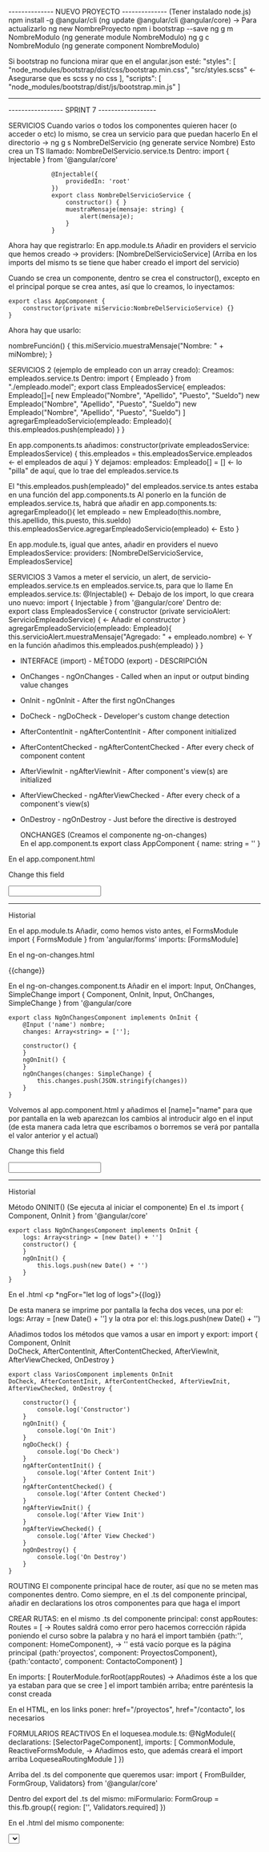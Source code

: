 -------------- NUEVO PROYECTO --------------
(Tener instalado node.js)
npm install -g @angular/cli
(ng update @angular/cli @angular/core) -> Para actualizarlo
ng new NombreProyecto
npm i bootstrap --save
ng g m NombreModulo (ng generate module NombreModulo)
ng g c NombreModulo (ng generate component NombreModulo)

Si bootstrap no funciona mirar que en el angular.json esté:
    "styles": [
        "node_modules/bootstrap/dist/css/bootstrap.min.css",
        "src/styles.scss"                      <- Asegurarse que es scss y no css
        ],
    "scripts": [
        "node_modules/bootstrap/dist/js/bootstrap.min.js"
        ]

---------------------------------------------


----------------- SPRINT 7 ------------------

SERVICIOS
Cuando varios o todos los componentes quieren hacer (o acceder o etc) lo mismo, se crea un servicio para
que puedan hacerlo
En el directorio -> ng g s NombreDelServicio (ng generate service Nombre)
    Esto crea un TS llamado: NombreDelServicio.service.ts
        Dentro: import { Injectable } from '@angular/core'

                @Injectable({
                    providedIn: 'root'
                })
                export class NombreDelServicioService {
                    constructor() { }
                    muestraMensaje(mensaje: string) {
                        alert(mensaje);
                    }
                }
Ahora hay que registrarlo:
En app.module.ts
    Añadir en providers el servicio que hemos creado -> providers: [NombreDelServicioService]
        (Arriba en los imports del mismo ts se tiene que haber creado el import del servicio)

Cuando se crea un componente, dentro se crea el constructor(), excepto en el principal porque se crea antes,
así que lo creamos, lo inyectamos:

    export class AppComponent {
        constructor(private miServicio:NombreDelServicioService) {}        
    }

Ahora hay que usarlo:

nombreFunción() {
    this.miServicio.muestraMensaje("Nombre: " + miNombre);
}

SERVICIOS 2 (ejemplo de empleado con un array creado):
Creamos: empleados.service.ts
Dentro:
    import { Empleado } from "./empleado.model";
    export class EmpleadosService{
    empleados: Empleado[]=[
        new Empleado("Nombre", "Apellido", "Puesto", "Sueldo")
        new Empleado("Nombre", "Apellido", "Puesto", "Sueldo")
        new Empleado("Nombre", "Apellido", "Puesto", "Sueldo")
    ]
    agregarEmpleadoServicio(empleado: Empleado){
        this.empleados.push(empleado)
    }
    }

En app.components.ts añadimos:
    constructor(private empleadosService: EmpleadosService) {
        this.empleados = this.empleadosService.empleados            <- el empleados de aquí
    }
Y dejamos:
    empleados: Empleado[] = []                    <- lo "pilla" de aquí, que lo trae del empleados.service.ts

El "this.empleados.push(empleado)" del empleados.service.ts antes estaba en una función del app.components.ts
Al ponerlo en la función de empleados.service.ts, habrá que añadir en app.components.ts:
    agregarEmpleado(){
        let empleado = new Empleado(this.nombre, this.apellido, this.puesto, this.sueldo)
        this.empleadosService.agregarEmpleadoServicio(empleado)                             <- Esto
    }

En app.module.ts, igual que antes, añadir en providers el nuevo EmpleadosService:
    providers: [NombreDelServicioService, EmpleadosService]

SERVICIOS 3
Vamos a meter el servicio, un alert, de servicio-empleados.service.ts en empleados.service.ts, para que lo llame
En empleados.service.ts:
    @Injectable() <- Debajo de los import, lo que creara uno nuevo: import { Injectable } from '@angular/core'
Dentro de:          
    export class EmpleadosService {
        constructor (private servicioAlert: ServicioEmpleadoService) {          <- Añadir el constructor 
        }
        agregarEmpleadoServicio(empleado: Empleado){
            this.servicioAlert.muestraMensaje("Agregado: " + empleado.nombre)   <- Y en la función añadimos
        this.empleados.push(empleado)
    }
    }

- INTERFACE (import)      - MÉTODO (export)           - DESCRIPCIÓN
- OnChanges               - ngOnChanges               - Called when an input or output binding value changes
- OnInit                  - ngOnInit                  - After the first ngOnChanges
- DoCheck                 - ngDoCheck                 - Developer's custom change detection
- AfterContentInit        - ngAfterContentInit        - After component initialized
- AfterContentChecked     - ngAfterContentChecked     - After every check of component content
- AfterViewInit           - ngAfterViewInit           - After component's view(s) are initialized
- AfterViewChecked        - ngAfterViewChecked        - After every check of a component's view(s)
- OnDestroy               - ngOnDestroy               - Just before the directive is destroyed

  ONCHANGES
(Creamos el componente ng-on-changes)  
En el app.component.ts
export class AppComponent {
    name: string = ''
}

En el app.component.html
<p>Change this field</p>
<input [(ngModel)] = "name" />
<hr /> Historial
<app-ng-on-changes></app-ng-on-changes>

En el app.module.ts
Añadir, como hemos visto antes, el FormsModule
    import { FormsModule } from 'angular/forms'
    imports: [FormsModule]

En el ng-on-changes.html
<p *ngFor="let change of changes">{{change}}</p>

En el ng-on-changes.component.ts
Añadir en el import: Input, OnChanges, SimpleChange
    import { Component, OnInit, Input, OnChanges, SimpleChange } from '@angular/core
    
    export class NgOnChangesComponent implements OnInit {
        @Input ('name') nombre;
        changes: Array<string> = [''];

        constructor() {
        }
        ngOnInit() {
        }
        ngOnChanges(changes: SimpleChange) {
            this.changes.push(JSON.stringify(changes))
        }
    }

Volvemos al app.component.html y añadimos el [name]="name" para que por pantalla en la web aparezcan
los cambios al introducir algo en el input (de esta manera cada letra que escribamos o borremos se verá
por pantalla el valor anterior y el actual)
<p>Change this field</p>
<input [(ngModel)] = "name" />
<hr /> Historial
<app-ng-on-changes [name]="name"></app-ng-on-changes>

Método ONINIT() (Se ejecuta al iniciar el componente)
En el .ts
    import { Component, OnInit } from '@angular/core'
    
    export class NgOnChangesComponent implements OnInit {
        logs: Array<string> = [new Date() + '']
        constructor() {
        }
        ngOnInit() {
            this.logs.push(new Date() + '')
        }
    }

En el .html
    <p *ngFor="let log of logs">{{log}}</p>
De esta manera se imprime por pantalla la fecha dos veces,
una por el: logs: Array<string> = [new Date() + '']
y la otra por el: this.logs.push(new Date() + '')


Añadimos todos los métodos que vamos a usar en import y export:
    import { Component, OnInit                                      
    DoCheck, AfterContentInit, AfterContentChecked, AfterViewInit, AfterViewChecked, OnDestroy }

    export class VariosComponent implements OnInit                                      
    DoCheck, AfterContentInit, AfterContentChecked, AfterViewInit, AfterViewChecked, OnDestroy {
    
        constructor() {
            console.log('Constructor')
        }
        ngOnInit() {
            console.log('On Init')
        }
        ngDoCheck() {
            console.log('Do Check')
        }
        ngAfterContentInit() {
            console.log('After Content Init')
        }
        ngAfterContentChecked() {
            console.log('After Content Checked')
        }
        ngAfterViewInit() {
            console.log('After View Init')
        }
        ngAfterViewChecked() {
            console.log('After View Checked')
        }
        ngOnDestroy() {
            console.log('On Destroy')
        }
    }


ROUTING
El componente principal hace de router, así que no se meten mas componentes dentro.
Como siempre, en el .ts del componente principal, añadir en declarations los otros componentes
para que haga el import

CREAR RUTAS: en el mismo .ts del componente principal:
    const appRoutes: Routes = [     -> Routes saldrá como error pero hacemos corrección rápida
                                    poniendo el curso sobre la palabra y no hará el import también
    {path:'', component: HomeComponent},                   -> '' está vacío porque es la página principal
    {path:'proyectos', component: ProyectosComponent},
    {path:'contacto', component: ContactoComponent}
    ]    

En imports: [
    RouterModule.forRoot(appRoutes)      -> Añadimos éste a los que ya estaban para que se cree 
]                                           el import también arriba; entre paréntesis la const creada

En el HTML, en los links poner: href="/proyectos", href="/contacto", los necesarios 

FORMULARIOS REACTIVOS
En el loquesea.module.ts:
    @NgModule({
        declarations: [SelectorPageComponent],
        imports: [
            CommonModule,
            ReactiveFormsModule,        -> Añadimos esto, que además creará el import arriba
            LoqueseaRoutingModule
        ]
    })

Arriba del .ts del componente que queremos usar:
import { FromBuilder, FormGroup, Validators} from '@angular/core'

Dentro del export del .ts del mismo:
    miFormulario: FormGroup = this.fb.group({
        region: ['', Validators.required]
        })

En el .html del mismo componente:
<form [FormGroup]="miFormulario">
<select class="form-control" formControlName="region">


VIEWCHILD (ViewChild) - (ViewChildren es para cuando es un array, hay más elementos)
Alias: dentro del tag del html pones #loQueQuieras <img #loQueQuieras class="img" [src]="data.url">
En el import del .ts añadir ViewChild
En el export del .ts:
    @ViewChild('txtTagInput') image: ElementRef
    public tagInput!: ElementRef<HTMLInputElement>
    
    function() {
        const txtTagInput = this.image.nativeElement
        this.renderer2.setStyle(txtTagInput, style: 'color', value: 'red')
    }

- setStyle va acompañado de ese formato, hay más opciones como setStyle para diferentes cosas
- "renderer2" es el elemento a cambiar, lo renderizado, el txtTagInput (lo inyectamos, viene del angular/core)
        constructor(private renderer2: Renderer2) { }




---------------------------------------------------------------------------------------------------

SPRINT 6
--------- SUBIR A GIT ---------
->  git add . (agrega todos los archivos de la carpeta)
->  git commit -m "Agregamos el index.html" (agrega mensaje y "hace la foto"/guarda)
->  git push

En el TERMINAL de Visual Studio Code, estando en la carpeta correspondiente:
git init (sólo una vez por carpeta)
git status -s (ver el estado de los archivos)
git add index.html (añade el archivo a git)

Hacer cada vez que se quiera guardar todo:
git add .
cada commit guarda todo, hace la foto; con el texto añadido sabes por dónde vas

para cargar un anterior:
git log --oneline (para ver la lista de guardados)
git reset --hard 01e7136 (el número de guardado)

creas el repository en github
copiamos el: git remote add origin http://...... y lo copiamos en la terminal, dentro de la carpeta
hacemos lo mismo con: git push -u origin master (en el terminal puede pedirnos nombre y contraseña de github)

-----CREAR PROYECTO ANGULAR-----
npm install -g @angular/cli
ng new my-first-project
    (en SCSS mejor que CSS pero también es bien)
(ls para ver si estamos en el directorio correcto)
npm i bootstrap
    angular.json ->  "styles":["./node_modules/bootstrap/scss/bootstrap.scss"] (SCSS)
                              ["./node_modules/bootstrap/dist/css/bootstrap.min.css"] (CSS)
                 -> "scripts":["./node_modules/bootstrap/dist/js/bootstrap.bundle.min.js"] (SCSS y CSS)
app.module.ts -> imports:[FormsModule] (Si se quieren usar formularios)
ng serve -o


-----APUNTES ANGULAR-----
Instalar angular:
npm install -g @angular/cli
con el comando ng --help se muestran todos los comandos disponibles

Crear proyecto: ng new my-first-project
Levantar proyecto: ng serve
En el explorador: localhost:4200 (ng serve --port-4000 cambia el localhost)

app angular (main) es lo principal a cargar
app.module.ts es el módulo raíz
componente principal es la que tiene el selector, plantilla, css

Manteniendo ctrl encima de un elemento veremos dónde está y clicando abriremos el archivo
    Ej: en main.ts le damos en AppModule y abriremos el app.module.ts y ahí a AppComponent
Ahí podemos ver el @Component donde veremos el selector, plantilla y estilos

ng serve -o para abrir la aplicación en el navegador

si en el archivo app.components.ts le decimos a exportar que saludos = "Hola", cuando en el
HTML pongamos {{saludos}} en la web saldra el Hola

ng generate component nombre_carpeta/nombre_componente (si no pones la carpeta para que la cree lo creará en la carpeta app que viene por defecto, así crea la carpeta dentro de la misma, app)

en el .ts del componente creado, si copias el selector y lo pegas en el html de la app, aparecerá en la web lo que haya en el html del compnente creado
    Ej: first-component.component.ts -> selector: 'app-first-component', -> copio el app-first-component y lo pego en el app.component.html como una etiqueta: <app-first-component></app-first-component> -> saldrá lo que haya en el first-component.component.html

Puede haber componentes dentro de componentes

En app.module.ts -> @NgModule -> declarations: añadir NuevoComponente (que es la clase que exportamos en el .ts del nuevo componente que hemos creado (export class NuevoComponent {}))

Crear componente nuevo automático en terminal: ng generate component nombre -> ng g c nombre

ng g c nombre -s -t  ->  hace que cree el archivo siendo inline y que no cree los demás archivos
(en selector, templateUrl y styleUrls en lugar de poner las rutas, se pone directamente lo que queremos que salga, o sea, lo que poníamos en esos otros archivos que no se han creado)
    Ej: templateUrl: './antiguo.component.html',  ->  template: '<p>Hola!</p>' (sin el Url en templateUrl)


PARENT - CHILD (Component Interaction)

Parent Component -> @Input() -> Child Component
Child Component -> @Output() -> Parent Component

Ej:     - En app.component.ts
    export class AppComponent {
        public name = "Dani"                                   Dani es el nombre que saldrá en el HTML
                                                               al poner el tag:
                                                               <app-test [parentData]="name"></app-test>
        <button (click)="fireEvent()">Send Event</button>      Crea el botón en el HTML en el mismo tag                     
    }                                                          
                                                        
        - En test.component.ts
    import { Component, OnInit, Input, Output, EventEmitter } from '@angular/core'
                -> Aquí añadir los que usemos abajo    

    @Component({
        selector: 'app-test',
        template: `<h2>{{"Hello" + parentData}}</h2>`    ->    `<h2>{{"Hello" + name}}</h2>`
        styles: []
    })
    export class TestComponent implements OnInit {
        @Input() public parentData                       ->    @Input('parentData') public name
        @Output() public childEvent = new EventEmitter() ->

        constructor() { }
        ngOnInit() { }

        fireEvent() {
            this.childEvent.emit('Hola')                 ->    Al darle al botón pondrá Hola
        }
    }

    En el HTML añadimos: <app-test (ChildEvent)="message=$event" [parentData]="name"></app-test>
    En el HTML podemos poner: <h1>{{message}}</h1> y pondrá 'Hola' al darle al botón fireEvent()

Cambiar de Sintaxis estricta a no estricta (Puede solucionar errores que da VSC):
    En el tsconfig.json -> añadir en "compilerOptions":{
        "strictPropertyInitialization": false
    }

STRING INTERPOLATION:
    En app.component.ts
        export class AppComponent {
            nombre = 'Dani'
        }
    en app.component.html
        <h1>{{nombre}}</h1>
De otra manera:
    En app.component.ts
        export class AppComponent {
            nombre = 'Dani'
            getNombre(){
                return this.nombre
            }
        }
    en app.component.html
        <h1>{{getNombre()}}</h1>

Lo de abajo "convertirlo a"             --->             "usar" PROPERTY BINDING
                                                         (que es usar los corchetes en la propiedad):  
    @Component({
        selector: 'app-root'
        template: `
        <img src = '{{imageUrl}}'/>                      <img [src] = "imageUrl"/> 
        `
        styles: ['']
    })
    export class AppComponent {
        imageUrl = "url.com/imgrandom"
    }

Otro ejemplo (button disable):
    @Component({
        selector: 'app-root'
        template: `
        <button [disable] = "buttonStatus">Dale al botón</button>
        `
        styles: ['']
    })
    export class AppComponent {
        buttonStatus = true                                Con TRUE el botón estará disable porque lo pone arriba
    }                                                      Si se cambia a FALSE, el botón no estará disable, se podrá usar

CLASS BINDING
 @Component({
        selector: 'app-root'
        template: `
        <button [class.activa] = "isActive">Dale al botón</button>
        `
        styles: ['
        .activa{
            background: black                               Le damos el style que queremos para el .activa
        }
        ']
    })
    export class AppComponent {
        isActive = true                                     Igual que antes, true o false hace que el style class.activa
    }                                                       esté activada o no y se muestre/funcione en el HTML

STYLE BINDING
@Component({
        selector: 'app-root'
        template: `
        <button [style.backgroundColor] = "isActive ? 'green' : 'white'">Dale al botón</button>
        `
        styles: ['']
    })
    export class AppComponent {
        isActive = true                                     True o false hace que el style.backgroundColor cambie de
    }                                                       color según el estado de isActive (true=green; false=white)

Todos los parámetros que se pueden usar en STYLE: https://www.w3schools.com/jsref/dom_obj_style.asp

EVENT BINDING
@Component({
        selector: 'app-root'
        template: `
        <button (click) = "save($event)">Guardar</button>         Click es el EVENTO (como podría ser moseover) y save() es la
        `                                                         función que ejecuta - Se puede hacer en el HTML también
        styles: ['']
    })
    export class AppComponent {
        save($event) {                                             Podemos sustituir $event por otra palabra que cogerá igualmente
                                                                   el $event del botón (por ejemplo: e)
            console.log($event)                                    Con esto vemos en la consola qué pasa cuando clickamos
        }
    }

EVENT FILTERING
@Component({
        selector: 'app-root'
        template: `
        <input type="text" (keyup.enter) = "onKeyUp()"/>          keyup es el evento; .enter es el filtro 
        `                                                                             (cuando se pulse enter)
        styles: ['']
    })
    export class AppComponent {
        onKeyUp() {
            console.log("Enter ha sido presionado")               Al pulsar enter vemos por consola el texto
        }
    }

TEMPLATE VARIABLE
@Component({
        selector: 'app-root'
        template: `
        <input type="text" (keyup.enter) = "onKeyUp(nombre.value)" #nombre/>     Se crea la variable #nombre y    
        `                                                                        se introduce en el onKeyUp
        styles: ['']
    })
    export class AppComponent {
        onKeyUp(usuario) {                                usuario es la palabra que usamos pero coge el nombre.value del input
            console.log(usuario)                          Al darle enter, aparece el nombre en la conosola
        }
    }

TWO WAY BINDING: ngModel
- En el TS:
@Component({
        selector: 'app-root'
        templateUrl: "./app.component.html"                                    
        styles: ['']
    })
    export class AppComponent {
        persona = {
            nombre = 'Dani',
            edad = 35
        }
    }

- En el app.module.ts
import { FormsModule } from 'angular/forms'                     Lo importamos
@ngModule({
    imports: [
        FormsModule                                             Le decimos que vamos a usarlo
    ]
})

- En el HTML:
<input type="text" [(ngModel)] = "persona.nombre">              Con ello, al cambiar el nombre en el interior del input,
<p>{{persona.nombre}}</p>                                       también cambia el que aparece en el <p>;
                                                                y el del array de objetos donde está registrado

DIRECTIVAS
Elementos que se aplican a etiquetas HTML que añaden funcionalidades
Modifica el DOM y la apariencia
Tipos:
- Componente:
    - Angular
        - @Component
        - @Module
    - Personalizadas (Custom)
- Atributo:
    - ngClass
    - ngStyle
    - ngModel
- Estructura:
    - ngIf
    - ngFor
    - ngSwitch
    - ngPlural
    - ngTemplate
    - ngComponentOutlet

NGIF
html:
<input type="text" name="nombre">
<input type="submit" value="Registrar" (click)="registrarUsuario()">   Value es el nombre que aparece el el botón
<p *ngIf="registrado; else sinRegistrar">{{Mensaje}}</p>               ngIf = Si "registrado" es true, muestra el mensaje
<ng-template #sinRegistrar>                                            Si es false, hace el else aquí
<p>Nadie registrado</p>
</ng-template>

export class AppComponent {
    mensaje = ""
    registrado = false

    registrar() {                                                       Al darle al botón registrar() cambia los dos parámetros
        this.registrado = true
        this.mensaje = "Usuario registrado"
    }
}

NGFOR
<ul>
<li *ngFor="let entrada of entradas">{{entrada.titulo}}</li>      Recorre el array 'entradas' y coge cada elemento (lo guarda como 'entrada')
</ul>                                                             Muestra por pantalla el .titulo de cada elemento ('entrada')

<ul>
<li *ngFor="let entrada of entradas; let i = index">              El valor i para añadirlo a cada entrada en cada pasada
{{entrada.titulo}} - Entrada {{i+1}}</li>                         "- Entrada" es texto en el html y le sigue el valor de i + 1
</ul>                                                                   Quedaría: "Número 1 - Entrada 1"
                                                                                  "Número 2 - Entrada 2"
export class AppComponent {
    entradas: Object[]

    constructor() {
        this.entradas = [
            titulo:"Número 1"
            titulo:"Número 2"
            titulo:"Número 3"
        ]
    }
}

En la práctica llamada 'practica' hacemos:
Creamos: empleados.model.ts y hacemos el constructor con sus parámetros
export class Empleado {
    
    constructor(nombre: string){                    El primer "nombre" se refiere al de abajo
        this.nombre=nombre                             y el segundo al de arriba, el constructor
    }
    
    nombre: string = ""
}

Añadir en el app.component.ts: import { Empleado } from './empleado.model';
    También se puede hacer dándole a la bombilla que aparece al hacer click derecho en el error al escribir:
        empleados:Empleado[] ya que Empleado saldrá subrayado al no estar el constructor importado en el .ts actual

---------------------------------------------------------------------------------------------------------------
INTERFACE

interface Cliente {
  nombre: String;
  cif: String;
  direccion: String;
  creado: Date;
}

let cliente: Cliente;

let cliente1 = new Cliente();
cliente.nombre = 'EscuelaIT S.L.";
cliente.cif = 'B123';
cliente.direccion = 'C/ Del Desarrollo Web .com';
cliente.creado = new Date(Date.now());

---------------------------------------------------------------------------------------------------------------

Bootstrap 5
 GUTTER = Padding entre columnas
 Container, container-fluid, cols, rows... Tienen un padding automático, así que con g-0 lo dejamos en 0

En el buscador del VSC escribir: reload window para que actualice referencias y así algo que sale como error
que quizás no lo es lo ponga como que está bien

